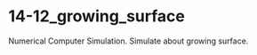 14-12_growing_surface
=====================

Numerical Computer Simulation. Simulate about growing surface.
